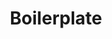---
layout: 'article'
title: 'Boilerplate'
color: 'gray, green, blue, yellow, red, purple, orange'
bg-color: 'gray, green, blue, yellow, red, purple, orange, white'
magic: 'grow, crazy, trade, explode'
tags: 'a, b, c, d, e, f, g, h'
categories: 'php, js, java, unix, life'
kind: 'project, article'
sizer: 'two-four, half'
---